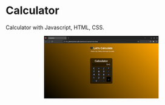 # Calculator

Calculator with Javascript, HTML, CSS.

<div class="my_calculator" align="center">
  <img src="https://github.com/Mat3usCod3/Calculator/blob/main/calculator.png?raw=true" alt="Calculator" width="60%" height="60%">
</div>
